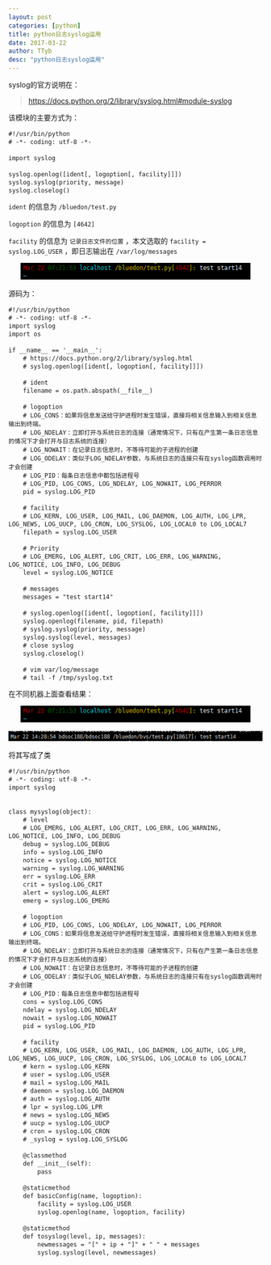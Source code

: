 ```yaml
---
layout: post
categories: [python]
title: python日志syslog运用
date: 2017-03-22
author: TTyb
desc: "python日志syslog运用"
---
```


syslog的官方说明在：

> https://docs.python.org/2/library/syslog.html#module-syslog

该模块的主要方式为：

```
#!/usr/bin/python
# -*- coding: utf-8 -*-

import syslog

syslog.openlog([ident[, logoption[, facility]]])
syslog.syslog(priority, message)
syslog.closelog()
```

`ident` 的信息为 `/bluedon/test.py`

`logoption` 的信息为 `[4642]`

`facility` 的信息为 `记录日志文件的位置` ，本文选取的 `facility = syslog.LOG_USER` ，即日志输出在 `/var/log/messages`

<p style="text-align:center"><img src="/static/postimage/python/syslog/996148-20170322143426486-250871748.png"/></p>

源码为：

```
#!/usr/bin/python
# -*- coding: utf-8 -*-
import syslog
import os

if __name__ == '__main__':
    # https://docs.python.org/2/library/syslog.html
    # syslog.openlog([ident[, logoption[, facility]]])

    # ident
    filename = os.path.abspath(__file__)

    # logoption
    # LOG_CONS：如果将信息发送给守护进程时发生错误，直接将相关信息输入到相关信息输出到终端。 
    # LOG_NDELAY：立即打开与系统日志的连接（通常情况下，只有在产生第一条日志信息的情况下才会打开与日志系统的连接） 
    # LOG_NOWAIT：在记录日志信息时，不等待可能的子进程的创建 
    # LOG_ODELAY：类似于LOG_NDELAY参数，与系统日志的连接只有在syslog函数调用时才会创建 
    # LOG_PID：每条日志信息中都包括进程号
    # LOG_PID, LOG_CONS, LOG_NDELAY, LOG_NOWAIT, LOG_PERROR
    pid = syslog.LOG_PID

    # facility
    # LOG_KERN, LOG_USER, LOG_MAIL, LOG_DAEMON, LOG_AUTH, LOG_LPR, LOG_NEWS, LOG_UUCP, LOG_CRON, LOG_SYSLOG, LOG_LOCAL0 to LOG_LOCAL7
    filepath = syslog.LOG_USER

    # Priority
    # LOG_EMERG, LOG_ALERT, LOG_CRIT, LOG_ERR, LOG_WARNING, LOG_NOTICE, LOG_INFO, LOG_DEBUG
    level = syslog.LOG_NOTICE

    # messages
    messages = "test start14"

    # syslog.openlog([ident[, logoption[, facility]]])
    syslog.openlog(filename, pid, filepath)
    # syslog.syslog(priority, message)
    syslog.syslog(level, messages)
    # close syslog
    syslog.closelog()
    
    # vim var/log/message
    # tail -f /tmp/syslog.txt
```

在不同机器上面查看结果：

<p style="text-align:center"><img src="/static/postimage/python/syslog/996148-20170322143426486-250871748.png"/></p>

<p style="text-align:center"><img src="/static/postimage/python/syslog/996148-20170322143915252-167308740.png"/></p>

将其写成了类

```
#!/usr/bin/python
# -*- coding: utf-8 -*-
import syslog


class mysyslog(object):
    # level
    # LOG_EMERG, LOG_ALERT, LOG_CRIT, LOG_ERR, LOG_WARNING, LOG_NOTICE, LOG_INFO, LOG_DEBUG
    debug = syslog.LOG_DEBUG
    info = syslog.LOG_INFO
    notice = syslog.LOG_NOTICE
    warning = syslog.LOG_WARNING
    err = syslog.LOG_ERR
    crit = syslog.LOG_CRIT
    alert = syslog.LOG_ALERT
    emerg = syslog.LOG_EMERG

    # logoption
    # LOG_PID, LOG_CONS, LOG_NDELAY, LOG_NOWAIT, LOG_PERROR
    # LOG_CONS：如果将信息发送给守护进程时发生错误，直接将相关信息输入到相关信息输出到终端。
    # LOG_NDELAY：立即打开与系统日志的连接（通常情况下，只有在产生第一条日志信息的情况下才会打开与日志系统的连接）
    # LOG_NOWAIT：在记录日志信息时，不等待可能的子进程的创建
    # LOG_ODELAY：类似于LOG_NDELAY参数，与系统日志的连接只有在syslog函数调用时才会创建
    # LOG_PID：每条日志信息中都包括进程号
    cons = syslog.LOG_CONS
    ndelay = syslog.LOG_NDELAY
    nowait = syslog.LOG_NOWAIT
    pid = syslog.LOG_PID

    # facility
    # LOG_KERN, LOG_USER, LOG_MAIL, LOG_DAEMON, LOG_AUTH, LOG_LPR, LOG_NEWS, LOG_UUCP, LOG_CRON, LOG_SYSLOG, LOG_LOCAL0 to LOG_LOCAL7
    # kern = syslog.LOG_KERN
    # user = syslog.LOG_USER
    # mail = syslog.LOG_MAIL
    # daemon = syslog.LOG_DAEMON
    # auth = syslog.LOG_AUTH
    # lpr = syslog.LOG_LPR
    # news = syslog.LOG_NEWS
    # uucp = syslog.LOG_UUCP
    # cron = syslog.LOG_CRON
    # _syslog = syslog.LOG_SYSLOG

    @classmethod
    def __init__(self):
        pass

    @staticmethod
    def basicConfig(name, logoption):
        facility = syslog.LOG_USER
        syslog.openlog(name, logoption, facility)

    @staticmethod
    def tosyslog(level, ip, messages):
        newmessages = "[" + ip + "]" + " " + messages
        syslog.syslog(level, newmessages)

```